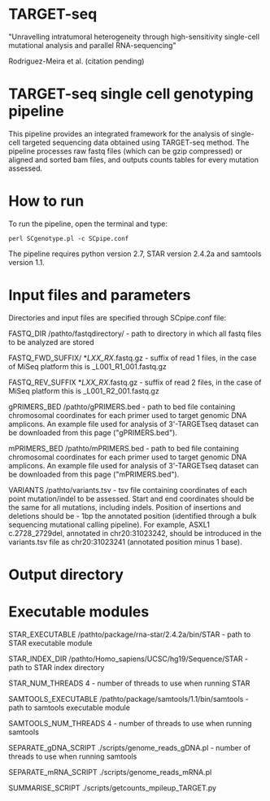 # TARGET-seq

"Unravelling intratumoral heterogeneity through high-sensitivity single-cell mutational analysis and parallel RNA-sequencing"

Rodriguez-Meira et al. (citation pending)

# TARGET-seq single cell genotyping pipeline

This pipeline provides an integrated framework for the analysis of single-cell targeted sequencing data obtained using TARGET-seq method. The pipeline processes raw fastq files (which can be gzip compressed) or aligned and sorted bam files, and outputs counts tables for every mutation assessed. 

# How to run 

To run the pipeline, open the terminal and type:
```
perl SCgenotype.pl -c SCpipe.conf
```

The pipeline requires python version 2.7, STAR version 2.4.2a and samtools version 1.1.

# Input files and parameters

Directories and input files are specified through SCpipe.conf file:

FASTQ_DIR /pathto/fastqdirectory/ - path to directory in which all fastq files to be analyzed are stored

FASTQ_FWD_SUFFIX/ *_LXX_RX_.fastq.gz - suffix of read 1 files, in the case of MiSeq platform this is _L001_R1_001.fastq.gz

FASTQ_REV_SUFFIX  *_LXX_RX_.fastq.gz -  suffix of read 2 files, in the case of MiSeq platform this is _L001_R2_001.fastq.gz

gPRIMERS_BED /pathto/gPRIMERS.bed - path to bed file containing chromosomal coordinates for each primer used to target genomic DNA amplicons. An example file used for analysis of 3'-TARGETseq dataset can be downloaded from this page ("gPRIMERS.bed").

mPRIMERS_BED /pathto/mPRIMERS.bed - path to bed file containing chromosomal coordinates for each primer used to target genomic DNA amplicons. An example file used for analysis of 3'-TARGETseq dataset can be downloaded from this page ("mPRIMERS.bed").

VARIANTS /pathto/variants.tsv - tsv file containing coordinates of each point mutation/indel to be assessed. Start and end coordinates should be the same for all mutations, including indels. Position of insertions and deletions should be - 1bp the annotated position (identified through a bulk sequencing mutational calling pipeline). For example, ASXL1 c.2728_2729del, annotated in chr20:31023242, should be introduced in the variants.tsv file as chr20:31023241 (annotated position minus 1 base).

# Output directory 

# Executable modules

STAR_EXECUTABLE /pathto/package/rna-star/2.4.2a/bin/STAR - path to STAR executable module

STAR_INDEX_DIR /pathto/Homo_sapiens/UCSC/hg19/Sequence/STAR - path to STAR index directory

STAR_NUM_THREADS 4 - number of threads to use when running STAR

SAMTOOLS_EXECUTABLE /pathto/package/samtools/1.1/bin/samtools - path to samtools executable module

SAMTOOLS_NUM_THREADS 4 - number of threads to use when running samtools

SEPARATE_gDNA_SCRIPT ./scripts/genome_reads_gDNA.pl - number of threads to use when running samtools

SEPARATE_mRNA_SCRIPT ./scripts/genome_reads_mRNA.pl

SUMMARISE_SCRIPT ./scripts/getcounts_mpileup_TARGET.py

